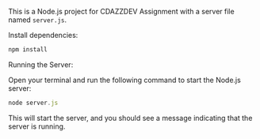 This is a Node.js project for CDAZZDEV Assignment with a server file named `server.js`.

Install dependencies:
```js
npm install
```

Running the Server:

Open your terminal and run the following command to start the Node.js server:
```js
node server.js
```

This will start the server, and you should see a message indicating that the server is running.
